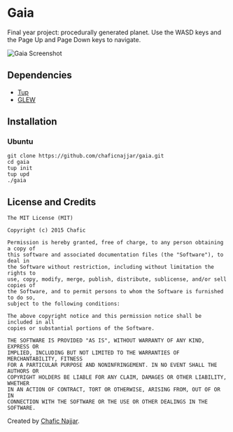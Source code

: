 # Gaia

Final year project: procedurally generated planet. Use the WASD keys and the Page Up and Page Down keys to navigate.

![Gaia Screenshot](https://cloud.githubusercontent.com/assets/1498164/13524118/02f306f6-e202-11e5-9001-5b578b7edc7c.png)

## Dependencies

+ [Tup](http://gittup.org/tup/)
+ [GLEW](http://glew.sourceforge.net/)

## Installation

### Ubuntu

```
git clone https://github.com/chaficnajjar/gaia.git
cd gaia
tup init
tup upd
./gaia
```

## License and Credits

```
The MIT License (MIT)

Copyright (c) 2015 Chafic

Permission is hereby granted, free of charge, to any person obtaining a copy of
this software and associated documentation files (the "Software"), to deal in
the Software without restriction, including without limitation the rights to
use, copy, modify, merge, publish, distribute, sublicense, and/or sell copies of
the Software, and to permit persons to whom the Software is furnished to do so,
subject to the following conditions:

The above copyright notice and this permission notice shall be included in all
copies or substantial portions of the Software.

THE SOFTWARE IS PROVIDED "AS IS", WITHOUT WARRANTY OF ANY KIND, EXPRESS OR
IMPLIED, INCLUDING BUT NOT LIMITED TO THE WARRANTIES OF MERCHANTABILITY, FITNESS
FOR A PARTICULAR PURPOSE AND NONINFRINGEMENT. IN NO EVENT SHALL THE AUTHORS OR
COPYRIGHT HOLDERS BE LIABLE FOR ANY CLAIM, DAMAGES OR OTHER LIABILITY, WHETHER
IN AN ACTION OF CONTRACT, TORT OR OTHERWISE, ARISING FROM, OUT OF OR IN
CONNECTION WITH THE SOFTWARE OR THE USE OR OTHER DEALINGS IN THE SOFTWARE.
```

Created by [Chafic Najjar](https://github.com/chaficnajjar).
